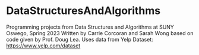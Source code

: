 # DataStructuresAndAlgorithms
Programming projects from Data Structures and Algorithms at SUNY Oswego, Spring 2023
Written by Carrie Corcoran and Sarah Wong based on code given by Prof. Doug Lea.  Uses data from Yelp Dataset: https://www.yelp.com/dataset
